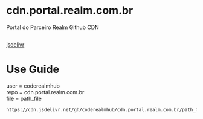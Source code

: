 # cdn.portal.realm.com.br

Portal do Parceiro Realm Github CDN

## 

[jsdelivr](https://www.jsdelivr.com/?docs=gh)

# Use Guide

user = coderealmhub <br/>
repo = cdn.portal.realm.com.br <br/>
file = path_file <br/>

    https://cdn.jsdelivr.net/gh/coderealmhub/cdn.portal.realm.com.br/path_file



